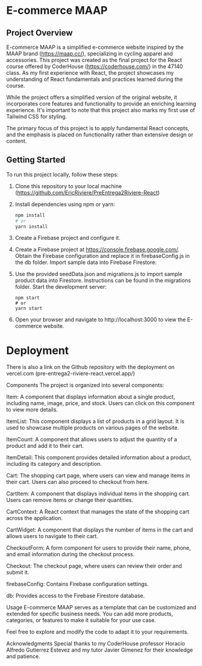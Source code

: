 # E-commerce MAAP

## Project Overview

E-commerce MAAP is a simplified e-commerce website inspired by the MAAP brand (https://maap.cc/), specializing in cycling apparel and accessories. This project was created as the final project for the React course offered by CoderHouse (https://coderhouse.com/) in the 47140 class. As my first experience with React, the project showcases my understanding of React fundamentals and practices learned during the course.

While the project offers a simplified version of the original website, it incorporates core features and functionality to provide an enriching learning experience. It's important to note that this project also marks my first use of Tailwind CSS for styling.

The primary focus of this project is to apply fundamental React concepts, and the emphasis is placed on functionality rather than extensive design or content.

## Getting Started

To run this project locally, follow these steps:

1.  Clone this repository to your local machine (https://github.com/EricRiviere/PreEntrega2Riviere-React)

2.  Install dependencies using npm or yarn:

    ```bash
    npm install
    # or
    yarn install

    ```

3.  Create a Firebase project and configure it.

4.  Create a Firebase project at https://console.firebase.google.com/.
    Obtain the Firebase configuration and replace it in firebaseConfig.js in the db folder.
    Import sample data into Firebase Firestore:

5.  Use the provided seedData.json and migrations.js to import sample product data into Firestore. Instructions can be found in the migrations folder.
    Start the development server:

        npm start
        # or
        yarn start

6.  Open your browser and navigate to http://localhost:3000 to view the E-commerce website.

# Deployment

There is also a link on the Github repository with the deployment on vercel.com (pre-entrega2-riviere-react.vercel.app/)

Components
The project is organized into several components:

Item: A component that displays information about a single product, including name, image, price, and stock. Users can click on this component to view more details.

ItemList: This component displays a list of products in a grid layout. It is used to showcase multiple products on various pages of the website.

ItemCount: A component that allows users to adjust the quantity of a product and add it to their cart.

ItemDetail: This component provides detailed information about a product, including its category and description.

Cart: The shopping cart page, where users can view and manage items in their cart. Users can also proceed to checkout from here.

CartItem: A component that displays individual items in the shopping cart. Users can remove items or change their quantities.

CartContext: A React context that manages the state of the shopping cart across the application.

CartWidget: A component that displays the number of items in the cart and allows users to navigate to their cart.

CheckoutForm: A form component for users to provide their name, phone, and email information during the checkout process.

Checkout: The checkout page, where users can review their order and submit it.

firebaseConfig: Contains Firebase configuration settings.

db: Provides access to the Firebase Firestore database.

Usage
E-commerce MAAP serves as a template that can be customized and extended for specific business needs. You can add more products, categories, or features to make it suitable for your use case.

Feel free to explore and modify the code to adapt it to your requirements.

Acknowledgments
Special thanks to my CoderHouse professor Horacio Alfredo Gutierrez Estevez and my tutor Javier Gimenez for their knowledge and patience.
